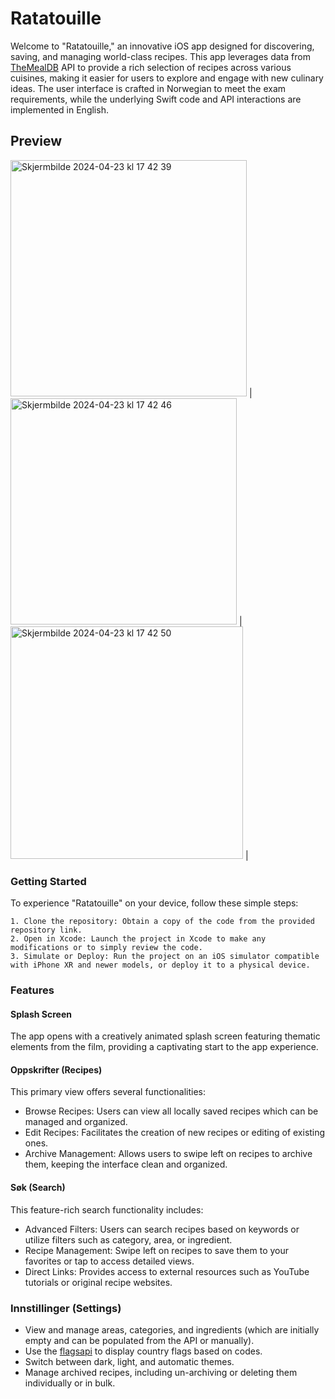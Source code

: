 
# Ratatouille

Welcome to "Ratatouille," an innovative iOS app designed for discovering, saving, and managing world-class recipes. This app leverages data from [TheMealDB](https://www.themealdb.com/) API to provide a rich selection of recipes across various cuisines, making it easier for users to explore and engage with new culinary ideas. The user interface is crafted in Norwegian to meet the exam requirements, while the underlying Swift code and API interactions are implemented in English.

## Preview

<img width="378" alt="Skjermbilde 2024-04-23 kl  17 42 39" src="https://github.com/Ensve/PG5602_H23iOS_Programming-/assets/89137468/5047ec07-fa3f-4427-ae13-f3ec760a4395"> |
<img width="362" alt="Skjermbilde 2024-04-23 kl  17 42 46" src="https://github.com/Ensve/PG5602_H23iOS_Programming-/assets/89137468/11c4df09-e6a5-444a-b765-bc1ce540a6b8"> |
<img width="372" alt="Skjermbilde 2024-04-23 kl  17 42 50" src="https://github.com/Ensve/PG5602_H23iOS_Programming-/assets/89137468/2665f02d-859e-4ccd-8978-dbff29e7a131"> |


### Getting Started

To experience "Ratatouille" on your device, follow these simple steps:

    1. Clone the repository: Obtain a copy of the code from the provided repository link.
    2. Open in Xcode: Launch the project in Xcode to make any modifications or to simply review the code.
    3. Simulate or Deploy: Run the project on an iOS simulator compatible with iPhone XR and newer models, or deploy it to a physical device.

### Features

#### Splash Screen
The app opens with a creatively animated splash screen featuring thematic elements from the film, providing a captivating start to the app experience.

#### Oppskrifter (Recipes)
This primary view offers several functionalities:

- Browse Recipes: Users can view all locally saved recipes which can be managed and organized.
- Edit Recipes: Facilitates the creation of new recipes or editing of existing ones.
- Archive Management: Allows users to swipe left on recipes to archive them, keeping the interface clean and organized.

#### Søk (Search)
This feature-rich search functionality includes:

- Advanced Filters: Users can search recipes based on keywords or utilize filters such as category, area, or ingredient.
- Recipe Management: Swipe left on recipes to save them to your favorites or tap to access detailed views.
- Direct Links: Provides access to external resources such as YouTube tutorials or original recipe websites.


### Innstillinger (Settings)

- View and manage areas, categories, and ingredients (which are initially empty and can be populated from the API or manually).
- Use the [flagsapi](https://flagsapi.com/) to display country flags based on codes.
- Switch between dark, light, and automatic themes.
- Manage archived recipes, including un-archiving or deleting them individually or in bulk.

